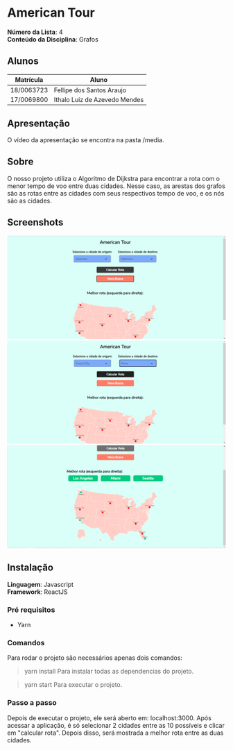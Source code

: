 # American Tour

**Número da Lista**: 4<br>
**Conteúdo da Disciplina**: Grafos<br>

## Alunos
| Matrícula  | Aluno                         |
| ---------- | ----------------------------- |
| 18/0063723 | Fellipe dos Santos Araujo     |
| 17/0069800 | Ithalo Luiz de Azevedo Mendes |

## Apresentação 

O vídeo da apresentação se encontra na pasta /media.

## Sobre 
O nosso projeto utiliza o Algoritmo de Dijkstra para encontrar a rota com o menor tempo de voo entre duas cidades. Nesse caso, as arestas dos grafos são as rotas entre as cidades com seus respectivos tempo de voo, e os nós são as cidades.

## Screenshots
![1](/assets/1.png)
![2](/assets/2.png)
![3](/assets/3.png)

## Instalação 
**Linguagem**: Javascript<br>
**Framework**: ReactJS<br>

### Pré requisitos
- Yarn

### Comandos 
Para rodar o projeto são necessários apenas dois comandos:
  > yarn install
  > Para instalar todas as dependencias do projeto.

  > yarn start
  > Para executar o projeto. 


### Passo a passo
Depois de executar o projeto, ele será aberto em: localhost:3000. Após acessar a aplicação, é só selecionar 2 cidades entre as 10 possíveis e clicar em "calcular rota". Depois disso, será mostrada a melhor rota entre as duas cidades.


